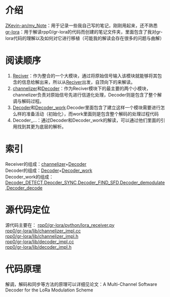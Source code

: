 # 介绍
[ZKevin-an/my_Note](https://github.com/ZKevin-an/my_Note)：用于记录一些我自己写的笔记，刚刚用起来，还不熟悉  
[gr-lora](https://github.com/ZKevin-an/my_Note/tree/master/gr-lora)：用于解读rpp0/gr-lora的代码而创建的笔记文件夹，里面包含了我对gr-lora代码的理解以及如何对它进行移植（可能我的解读会存在很多的问题与曲解）

# 阅读顺序
1. [Reciver](https://github.com/ZKevin-an/my_Note/tree/master/gr-lora/Reciver.md)：作为整合的一个大模块，通过将原始信号输入该模块就能够将其包含的信息给解出来，所以从[Reciver](https://github.com/ZKevin-an/my_Note/tree/master/gr-lora/Reciver.md)出发，自顶向下的来解读。
2. [channelizer](https://github.com/ZKevin-an/my_Note/tree/master/gr-lora/Channelizer.md)和[Decoder](https://github.com/ZKevin-an/my_Note/tree/master/gr-lora/Decoder.md)：作为Reciver模块下的最主要的两个小模块，channelizer负责对原始信号先进行信道化处理，Decoder则是包含了整个解调与解码过程。
3. [Decoder](https://github.com/ZKevin-an/my_Note/tree/master/gr-lora/Decoder.md)和[Decoder_work](https://github.com/ZKevin-an/my_Note/tree/master/gr-lora/Decoder_work.md):Decoder里面包含了建立这样一个模块需要进行怎么样的准备活动（初始化），而work里面则是包含整个解码的处理过程代码
3. Decoder_...：通过Decoder和Decoder_work的解读，可以通过他们里面的引用找到其更为底层的解析。

# 索引  
Receiver的组成：[channelizer](https://github.com/ZKevin-an/my_Note/tree/master/gr-lora/Channelizer.md)+[Decoder](https://github.com/ZKevin-an/my_Note/tree/master/gr-lora/Decoder.md)   
Decoder的组成：[Decoder](https://github.com/ZKevin-an/my_Note/tree/master/gr-lora/Decoder.md)+[Decoder_work](https://github.com/ZKevin-an/my_Note/tree/master/gr-lora/Decoder_work.md)  
Decoder_work的组成：[Decoder_DETECT](https://github.com/ZKevin-an/my_Note/tree/master/gr-lora/Decoder_DETECT.md),[Deocder_SYNC](https://github.com/ZKevin-an/my_Note/tree/master/gr-lora/Deocder_SYNC.md),[Decoder_FIND_SFD](https://github.com/ZKevin-an/my_Note/tree/master/gr-lora/Decoder_FIND_SFD.md),[Decoder_demodulate](https://github.com/ZKevin-an/my_Note/tree/master/gr-lora/Decoder_demodulate.md),[Decoder_decode](https://github.com/ZKevin-an/my_Note/tree/master/gr-lora/Decoder_decode.md)

# 源代码定位
源代码主要在：
[rpp0/gr-lora/python/lora_receiver.py](https://github.com/rpp0/gr-lora/blob/master/python/lora_receiver.py)  
[rpp0/gr-lora/lib/channelizer_impl.cc](https://github.com/rpp0/gr-lora/blob/master/lib/channelizer_impl.cc)  
[rpp0/gr-lora/lib/channelizer_impl.h](https://github.com/rpp0/gr-lora/blob/master/lib/channelizer_impl.h)  
[rpp0/gr-lora/lib/decoder_impl.cc](https://github.com/rpp0/gr-lora/blob/master/lib/decoder_impl.cc)  
[rpp0/gr-lora/lib/decoder_impl.h](https://github.com/rpp0/gr-lora/blob/master/lib/decoder_impl.h)  

# 代码原理
解调，解码和同步等方法的原理可以详细见论文：A Multi-Channel Software Decoder for the LoRa Modulation Scheme